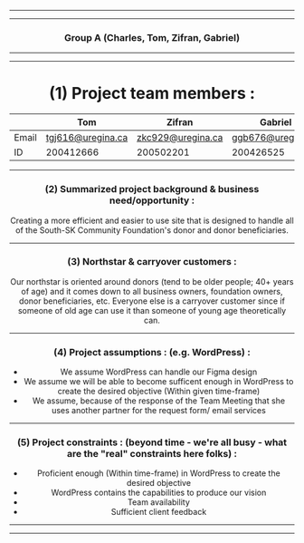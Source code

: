 ___________________________________________________________________________________________________________________________________________________________________
___________________________________________________________________________________________________________________________________________________________________
                                                         
<div align="center">
<h3>Group A (Charles, Tom, Zifran, Gabriel) </h3>
                                                          
___________________________________________________________________________________________________________________________________________________________________
___________________________________________________________________________________________________________________________________________________________________

# (1) Project team members :
  
  |      | Tom | Zifran | Gabriel | Charles |
  |------|-----|--------|---------|---------|
  |Email|tgj616@uregina.ca|zkc929@uregina.ca|ggb676@uregina.ca| ??????? |
  |ID| 200412666| 200502201 | 200426525| ?????? |

_____________________________________________________________________

<div align="center">
<h3>(2)        Summarized project background & business need/opportunity : </h3>

Creating a more efficient and easier to use site that is designed to handle all of the South-SK Community Foundation's donor and donor beneficiaries. 


_____________________________________________________________________

<div align="center">
<h3>(3)        Northstar & carryover customers : </h3>

Our northstar is oriented around donors (tend to be older people; 40+ years of age) and it comes down to all business owners, foundation owners, donor beneficiaries, etc.
Everyone else is a carryover customer since if someone of old age can use it than someone of young age theoretically can.


_____________________________________________________________________

<div align="center">
<h3>(4)        Project assumptions : (e.g. WordPress) : </h3>

- We assume WordPress can handle our Figma design
- We assume we will be able to become sufficent enough in WordPress to create the desired objective (Within given time-frame)
- We assume, because of the response of the Team Meeting that she uses another partner for the request form/ email services



_____________________________________________________________________

<div align="center">
<h3>(5)        Project constraints : (beyond time - we're all busy - what are the "real" constraints here folks) : </h3>

- Proficient enough (Within time-frame) in WordPress to create the desired objective
- WordPress contains the capabilities to produce our vision
- Team availability
- Sufficient client feedback

_____________________________________________________________________


__________________________________________________________________________________________________________________________________________________________
